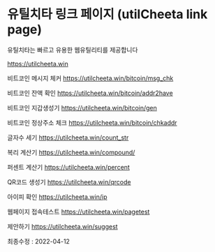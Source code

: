 # 유틸치타 링크 페이지 (utilCheeta link page)

유틸치타는 빠르고 유용한 웹유틸리티를 제공합니다

https://utilcheeta.win


비트코인 메시지 체커
https://utilcheeta.win/bitcoin/msg_chk

비트코인 잔액 확인
https://utilcheeta.win/bitcoin/addr2have

비트코인 지갑생성기
https://utilcheeta.win/bitcoin/gen

비트코인 정상주소 체크
https://utilcheeta.win/bitcoin/chkaddr

글자수 세기
https://utilcheeta.win/count_str

복리 계산기
https://utilcheeta.win/compound/

퍼센트 계산기
https://utilcheeta.win/percent

QR코드 생성기
https://utilcheeta.win/qrcode

아이피 확인
https://utilcheeta.win/ip

웹페이지 접속테스트
https://utilcheeta.win/pagetest

제안하기
https://utilcheeta.win/suggest


최종수정 : 2022-04-12
